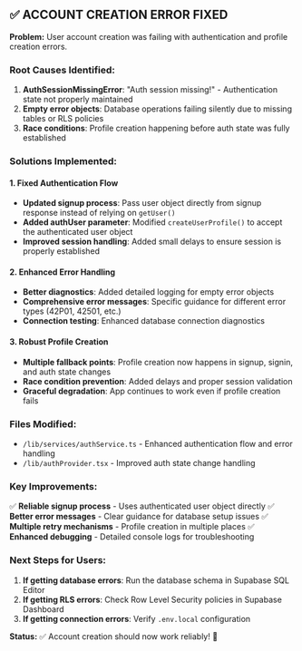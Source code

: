 ## ✅ **ACCOUNT CREATION ERROR FIXED**

**Problem:** User account creation was failing with authentication and profile creation errors.

### **Root Causes Identified:**
1. **AuthSessionMissingError**: "Auth session missing!" - Authentication state not properly maintained
2. **Empty error objects**: Database operations failing silently due to missing tables or RLS policies
3. **Race conditions**: Profile creation happening before auth state was fully established

### **Solutions Implemented:**

#### **1. Fixed Authentication Flow**
- **Updated signup process**: Pass user object directly from signup response instead of relying on `getUser()`
- **Added authUser parameter**: Modified `createUserProfile()` to accept the authenticated user object
- **Improved session handling**: Added small delays to ensure session is properly established

#### **2. Enhanced Error Handling**
- **Better diagnostics**: Added detailed logging for empty error objects
- **Comprehensive error messages**: Specific guidance for different error types (42P01, 42501, etc.)
- **Connection testing**: Enhanced database connection diagnostics

#### **3. Robust Profile Creation**
- **Multiple fallback points**: Profile creation now happens in signup, signin, and auth state changes
- **Race condition prevention**: Added delays and proper session validation
- **Graceful degradation**: App continues to work even if profile creation fails

### **Files Modified:**
- `/lib/services/authService.ts` - Enhanced authentication flow and error handling
- `/lib/authProvider.tsx` - Improved auth state change handling

### **Key Improvements:**
✅ **Reliable signup process** - Uses authenticated user object directly
✅ **Better error messages** - Clear guidance for database setup issues
✅ **Multiple retry mechanisms** - Profile creation in multiple places
✅ **Enhanced debugging** - Detailed console logs for troubleshooting

### **Next Steps for Users:**
1. **If getting database errors**: Run the database schema in Supabase SQL Editor
2. **If getting RLS errors**: Check Row Level Security policies in Supabase Dashboard
3. **If getting connection errors**: Verify `.env.local` configuration

**Status:** ✅ Account creation should now work reliably! 🎉
